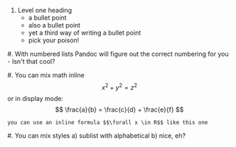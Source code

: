 <script src="https://cdn.mathjax.org/mathjax/latest/MathJax.js?config=TeX-AMS-MML_HTMLorMML" type="text/javascript"></script>

1. Level one heading
    - a bullet point
    * also a bullet point
    + yet a third way of writing a bullet point
    - pick your poison!

#. With numbered lists Pandoc will figure out the correct numbering for you
    - Isn't that cool?

#. You can mix math inline $$x^2 + y^2 = z^2$$ or in display mode:
    $$
    \frac{a}{b} = \frac{c}{d} + \frac{e}{f}
    $$
    
    
    you can use an inline formula $$\forall x \in R$$ like this one

#.  You can mix styles
    a) sublist with alphabetical
    b) nice, eh?
